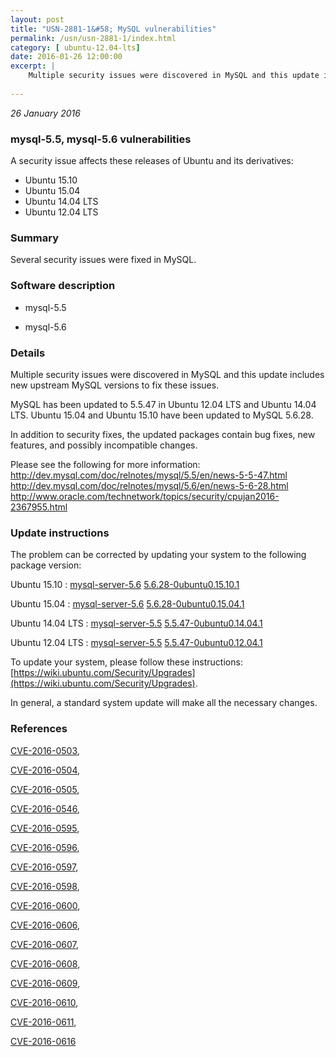 ```yaml
---
layout: post
title: "USN-2881-1&#58; MySQL vulnerabilities"
permalink: /usn/usn-2881-1/index.html
category: [ ubuntu-12.04-lts]
date: 2016-01-26 12:00:00
excerpt: |
    Multiple security issues were discovered in MySQL and this update includes new upstream MySQL versions to fix these issues.
    
--- 
```

 
 

*26 January 2016*

### mysql-5.5, mysql-5.6 vulnerabilities

A security issue affects these releases of Ubuntu and its derivatives:

* Ubuntu 15.10
* Ubuntu 15.04
* Ubuntu 14.04 LTS
* Ubuntu 12.04 LTS

### Summary

Several security issues were fixed in MySQL. 

### Software description

* mysql-5.5 

* mysql-5.6 

### Details

Multiple security issues were discovered in MySQL and this update includes new upstream MySQL versions to fix these issues.

MySQL has been updated to 5.5.47 in Ubuntu 12.04 LTS and Ubuntu 14.04 LTS. Ubuntu 15.04 and Ubuntu 15.10 have been updated to MySQL 5.6.28.

In addition to security fixes, the updated packages contain bug fixes, new features, and possibly incompatible changes.

Please see the following for more information: http://dev.mysql.com/doc/relnotes/mysql/5.5/en/news-5-5-47.html http://dev.mysql.com/doc/relnotes/mysql/5.6/en/news-5-6-28.html http://www.oracle.com/technetwork/topics/security/cpujan2016-2367955.html 

### Update instructions

The problem can be corrected by updating your system to the following package version:

Ubuntu 15.10
 : [mysql-server-5.6](https://launchpad.net/ubuntu/+source/mysql-5.6) <span> [5.6.28-0ubuntu0.15.10.1](https://launchpad.net/ubuntu/+source/mysql-5.6/5.6.28-0ubuntu0.15.10.1) </span> 

Ubuntu 15.04
 : [mysql-server-5.6](https://launchpad.net/ubuntu/+source/mysql-5.6) <span> [5.6.28-0ubuntu0.15.04.1](https://launchpad.net/ubuntu/+source/mysql-5.6/5.6.28-0ubuntu0.15.04.1) </span> 

Ubuntu 14.04 LTS
 : [mysql-server-5.5](https://launchpad.net/ubuntu/+source/mysql-5.5) <span> [5.5.47-0ubuntu0.14.04.1](https://launchpad.net/ubuntu/+source/mysql-5.5/5.5.47-0ubuntu0.14.04.1) </span> 

Ubuntu 12.04 LTS
 : [mysql-server-5.5](https://launchpad.net/ubuntu/+source/mysql-5.5) <span> [5.5.47-0ubuntu0.12.04.1](https://launchpad.net/ubuntu/+source/mysql-5.5/5.5.47-0ubuntu0.12.04.1) </span> 

To update your system, please follow these instructions: [https://wiki.ubuntu.com/Security/Upgrades](https://wiki.ubuntu.com/Security/Upgrades).

In general, a standard system update will make all the necessary changes. 

### References

 
 [CVE-2016-0503](http://people.ubuntu.com/~ubuntu-security/cve/CVE-2016-0503), 

 [CVE-2016-0504](http://people.ubuntu.com/~ubuntu-security/cve/CVE-2016-0504), 

 [CVE-2016-0505](http://people.ubuntu.com/~ubuntu-security/cve/CVE-2016-0505), 

 [CVE-2016-0546](http://people.ubuntu.com/~ubuntu-security/cve/CVE-2016-0546), 

 [CVE-2016-0595](http://people.ubuntu.com/~ubuntu-security/cve/CVE-2016-0595), 

 [CVE-2016-0596](http://people.ubuntu.com/~ubuntu-security/cve/CVE-2016-0596), 

 [CVE-2016-0597](http://people.ubuntu.com/~ubuntu-security/cve/CVE-2016-0597), 

 [CVE-2016-0598](http://people.ubuntu.com/~ubuntu-security/cve/CVE-2016-0598), 

 [CVE-2016-0600](http://people.ubuntu.com/~ubuntu-security/cve/CVE-2016-0600), 

 [CVE-2016-0606](http://people.ubuntu.com/~ubuntu-security/cve/CVE-2016-0606), 

 [CVE-2016-0607](http://people.ubuntu.com/~ubuntu-security/cve/CVE-2016-0607), 

 [CVE-2016-0608](http://people.ubuntu.com/~ubuntu-security/cve/CVE-2016-0608), 

 [CVE-2016-0609](http://people.ubuntu.com/~ubuntu-security/cve/CVE-2016-0609), 

 [CVE-2016-0610](http://people.ubuntu.com/~ubuntu-security/cve/CVE-2016-0610), 

 [CVE-2016-0611](http://people.ubuntu.com/~ubuntu-security/cve/CVE-2016-0611), 

 [CVE-2016-0616](http://people.ubuntu.com/~ubuntu-security/cve/CVE-2016-0616)
 

